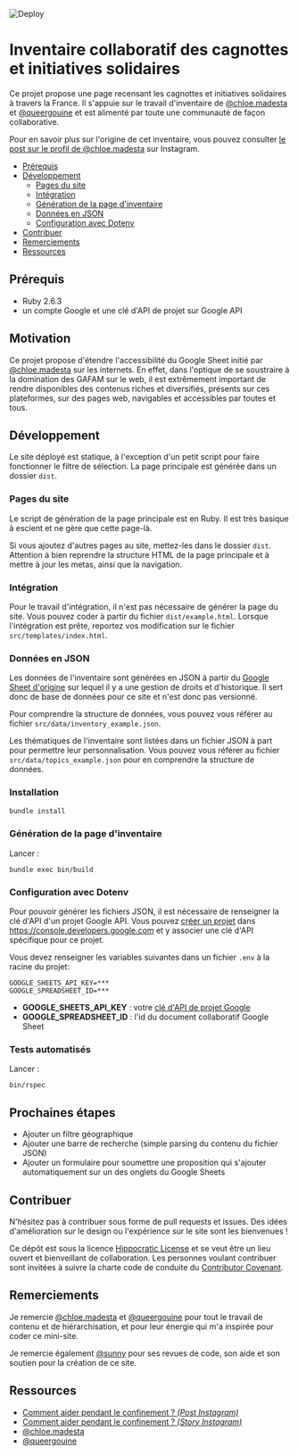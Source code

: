 ![Deploy](https://github.com/Ynote/initiativessolidaires/workflows/Deploy/badge.svg)
# Inventaire collaboratif des cagnottes et initiatives solidaires

Ce projet propose une page recensant les cagnottes et initiatives solidaires à
travers la France. Il s'appuie sur le travail d'inventaire de
[@chloe.madesta](https://www.instagram.com/chloe.madesta/) et
[@queergouine](https://www.instagram.com/queergouine/) et est alimenté par toute
une communauté de façon collaborative.

Pour en savoir plus sur l'origine de cet inventaire, vous pouvez consulter [le
post sur le profil de @chloe.madesta](https://www.instagram.com/p/CHDOcDygLV-/)
sur Instagram.

- [Prérequis](#prérequis)
- [Développement](#développement)
  - [Pages du site](#pages-du-site)
  - [Intégration](#intégration)
  - [Génération de la page d'inventaire](#génération-de-la-page-dinventaire)
  - [Données en JSON](#données-en-json)
  - [Configuration avec Dotenv](#configuration-avec-dotenv)
- [Contribuer](#contribuer)
- [Remerciements](#remerciements)
- [Ressources](#ressources)

## Prérequis
- Ruby 2.6.3
- un compte Google et une clé d'API de projet sur Google API

## Motivation

Ce projet propose d'étendre l'accessibilité du Google Sheet initié par
[@chloe.madesta](https://www.instagram.com/chloe.madesta/) sur les internets.
En effet, dans l'optique de se soustraire à la domination des GAFAM sur le web,
il est extrêmement important de rendre disponibles des contenus riches et
diversifiés, présents sur ces plateformes, sur des pages web, navigables et
accessibles par toutes et tous.


## Développement

Le site déployé est statique, à l'exception d'un petit script pour faire
fonctionner le filtre de sélection. La page principale est générée dans un
dossier `dist`.

### Pages du site
Le script de génération de la page principale est en Ruby. Il est très basique
à escient et ne gère que cette page-là.

Si vous ajoutez d'autres pages au site, mettez-les dans
le dossier `dist`. Attention à bien reprendre la structure HTML de la page
principale et à mettre à jour les metas, ainsi que la navigation.

### Intégration
Pour le travail d'intégration, il n'est pas nécessaire de générer la page du
site. Vous pouvez coder à partir du fichier `dist/example.html`. Lorsque
l'intégration est prête, reportez vos modification sur le fichier
`src/templates/index.html`.

### Données en JSON
Les données de l'inventaire sont générées en JSON à partir du [Google Sheet
d'origine](https://docs.google.com/spreadsheets/d/1ITLeygBBuz2oq-FwjBda7V-amHGK191-pXLLo1R7px0/edit?usp=sharing)
sur lequel il y a une gestion de droits et d'historique. Il sert donc de base de
données pour ce site et n'est donc pas versionné.

Pour comprendre la structure de données, vous pouvez vous référer au fichier
`src/data/inventory_example.json`.

Les thématiques de l'inventaire sont listées dans un fichier JSON à part  pour
permettre leur personnalisation. Vous pouvez vous référer au fichier
`src/data/topics_example.json` pour en comprendre la structure de données.

### Installation

```sh
bundle install
```

### Génération de la page d'inventaire

Lancer :
```
bundle exec bin/build
```

### Configuration avec Dotenv

Pour pouvoir générer les fichiers JSON, il est nécessaire de renseigner la clé
d'API d'un projet Google API. Vous pouvez [créer un
projet](https://cloud.google.com/docs/authentication/api-keys) dans
https://console.developers.google.com et y associer une clé d'API spécifique pour
ce projet.

Vous devez renseigner les variables suivantes dans un fichier `.env` à la
racine du projet:
```
GOOGLE_SHEETS_API_KEY=***
GOOGLE_SPREADSHEET_ID=***
```
- **GOOGLE_SHEETS_API_KEY** : votre [clé d'API de projet Google](https://cloud.google.com/docs/authentication/api-keys)
- **GOOGLE_SPREADSHEET_ID** : l'id du document collaboratif Google Sheet

### Tests automatisés

Lancer :
```
bin/rspec
```

## Prochaines étapes
- Ajouter un filtre géographique
- Ajouter une barre de recherche (simple parsing du contenu du fichier JSON)
- Ajouter un formulaire pour soumettre une proposition qui s'ajouter
  automatiquement sur un des onglets du Google Sheets

## Contribuer

N'hésitez pas à contribuer sous forme de pull requests et issues. Des idées d'amélioration sur le design ou l'expérience sur le site sont les bienvenues !

Ce dépôt est sous la licence [Hippocratic License](https://firstdonoharm.dev/)
et se veut être un lieu ouvert et bienveillant de collaboration. Les personnes
voulant contribuer sont invitées à suivre la charte code de conduite du [Contributor
Covenant](https://www.contributor-covenant.org/fr/version/1/4/code-of-conduct/).

## Remerciements

Je remercie [@chloe.madesta](https://www.instagram.com/chloe.madesta/) et
[@queergouine](https://www.instagram.com/queergouine/) pour tout le travail de
contenu et de hiérarchisation, et pour leur énergie qui m'a inspirée pour
coder ce mini-site.

Je remercie également [@sunny](https://github.com/sunny/) pour ses revues de
code, son aide et son soutien pour la création de ce site.

## Ressources

- [Comment aider pendant le confinement ? _(Post Instagram)_](https://www.instagram.com/p/CHDOcDygLV-/)
- [Comment aider pendant le
  confinement ? _(Story Instagram)_](https://www.instagram.com/stories/highlights/18120957295152945/)
- [@chloe.madesta](https://www.instagram.com/chloe.madesta/)
- [@queergouine](https://www.instagram.com/queergouine/)
